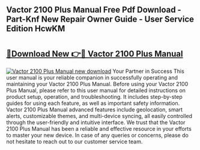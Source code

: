 ## Vactor 2100 Plus Manual Free Pdf Download - Part-Knf New Repair Owner Guide - User Service Edition HcwKM

# <h2><a href="http://bc10517.oget.top/?id=Vactor+2100+Plus+Manual">🔗Download New 👉🔴 Vactor 2100 Plus Manual</a></h2>

[![Vactor 2100 Plus Manual new download](https://i.imgur.com/5g1atiW.png)](http://bc10517.oget.top/?id=Vactor+2100+Plus+Manual)
Your Partner in Success This user manual is your reliable companion in successfully operating and maintaining your Vactor 2100 Plus Manual. Before using your Vactor 2100 Plus Manual, please refer to this user manual for detailed instructions on product setup, operation, and troubleshooting. It includes step-by-step guides for using each feature, as well as important safety information. Vactor 2100 Plus Manual advanced features include geolocation, smart alerts, customizable themes, and multi-device syncing, all easily controlled through the user-friendly and intuitive interface. We trust that the Vactor 2100 Plus Manual has been a reliable and effective resource in your efforts to master your new device. In case of any queries or concerns, please do not hesitate to reach out to our customer service team.
